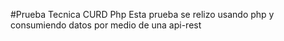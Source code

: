#Prueba Tecnica CURD Php
Esta prueba se relizo usando php y consumiendo datos por medio de una api-rest
